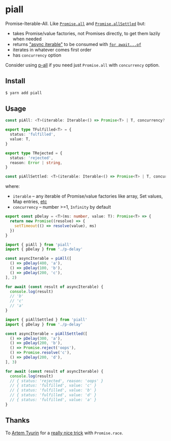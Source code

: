# piall

Promise-Iterable-All. Like [`Promise.all`](https://developer.mozilla.org/en-US/docs/Web/JavaScript/Reference/Global_Objects/Promise/all) and [`Promise.allSettled`](https://developer.mozilla.org/en-US/docs/Web/JavaScript/Reference/Global_Objects/Promise/allSettled) but:

* takes Promise/value factories, not Promises directly, to get them lazily when needed
* returns ["async iterable"](https://developer.mozilla.org/en-US/docs/Web/JavaScript/Reference/Global_Objects/Symbol/asyncIterator) to be consumed with [`for await...of`](https://developer.mozilla.org/en-US/docs/Web/JavaScript/Reference/Statements/for-await...of)
* iterates in whatever comes first order
* has `concurrency` option

Consider using [p-all](https://github.com/sindresorhus/p-all) if you need just `Promise.all` with `concurrency` option.

## Install

```sh
$ yarn add piall
```

## Usage

```ts
const piAll: <T>(iterable: Iterable<() => Promise<T> | T, concurrency?: number) => AsyncIterable<T>
```

```ts
export type TFulfilled<T> = {
  status: 'fulfilled',
  value: T,
}

export type TRejected = {
  status: 'rejected',
  reason: Error | string,
}

const piAllSettled: <T>(iterable: Iterable<() => Promise<T> | T, concurrency?: number) => AsyncIterable<TFulfilled<T> | TRejected>
```

where:

* `iterable` – any iterable of Promise/value factories like array, Set values, Map entries, [etc](https://developer.mozilla.org/en-US/docs/Web/JavaScript/Reference/Iteration_protocols)
* `concurrency` – number >=1, `Infinity` by default

```ts
export const pDelay = <T>(ms: number, value: T): Promise<T> => {
  return new Promise((resolve) => {
    setTimeout(() => resolve(value), ms)
  })
}
```

```ts
import { piAll } from 'piall'
import { pDelay } from './p-delay'

const asyncIterable = piAll([
  () => pDelay(400, 'a'),
  () => pDelay(100, 'b'),
  () => pDelay(200, 'c'),
], 2)

for await (const result of asyncIterable) {
  console.log(result)
  // 'b'
  // 'c'
  // 'a'
}
```

```ts
import { piAllSettled } from 'piall'
import { pDelay } from './p-delay'

const asyncIterable = piAllSettled([
  () => pDelay(300, 'a'),
  () => pDelay(200, 'b'),
  () => Promise.reject('oops'),
  () => Promise.resolve('c'),
  () => pDelay(200, 'd'),
], 3)

for await (const result of asyncIterable) {
  console.log(result)
  // { status: 'rejected', reason: 'oops' }
  // { status: 'fulfilled', value: 'c' }
  // { status: 'fulfilled', value: 'b' }
  // { status: 'fulfilled', value: 'd' }
  // { status: 'fulfilled', value: 'a' }
}
```

## Thanks

To [Artem Tyurin](https://github.com/agentcooper) for a [really nice trick](https://agentcooper.io/iterate-promise-all/) with `Promise.race`.
